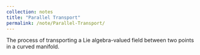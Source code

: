 ```yaml
---
collection: notes
title: "Parallel Transport"
permalink: /note/Parallel-Transport/
---
```

The process of transporting a Lie algebra-valued field between two points in a curved manifold.

